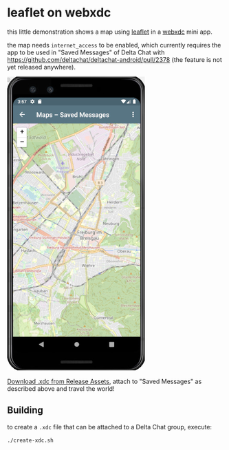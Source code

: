 # leaflet on webxdc

this little demonstration shows a map using [leaflet](https://leafletjs.com) in a [webxdc](https://webxdc.org) mini app.

the map needs `internet_access` to be enabled, which currently requires the app to be used in "Saved Messages"
of Delta Chat with https://github.com/deltachat/deltachat-android/pull/2378 (the feature is not yet released anywhere).

![Maps Screenshot](images/screenshot.jpg)

[Download .xdc from Release Assets](https://codeberg.org/r10s/maps/releases), attach to "Saved Messages" as described above and travel the world!

<!-- 
[Online Demo](https://r10s.github.io/maps/)
-->

## Building

to create a `.xdc` file that can be attached to a Delta Chat group, execute:

```sh
./create-xdc.sh
```
